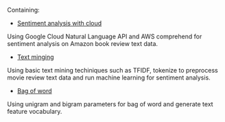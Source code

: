 Containing: 

  * [Sentiment analysis with cloud](https://github.com/LunaYogada/452_machine_learning/blob/master/text%20mining/Sentiment%20analysis%20on%20cloud.ipynb)

  Using Google Cloud Natural Language API and AWS comprehend for sentiment analysis on Amazon book review text data.
  * [Text minging](https://github.com/LunaYogada/452_machine_learning/blob/master/text%20mining/Book_review_sentiment_analysis.ipynb)
  
  Using basic text mining techiniques such as TFIDF, tokenize to preprocess movie review text data and run machine learning for sentiment analysis.
  * [Bag of word](https://github.com/LunaYogada/452_machine_learning/blob/master/text%20mining/BoW%20and%20TF-IDF.ipynb)
  
  Using unigram and bigram parameters for bag of word and generate text feature vocabulary.

